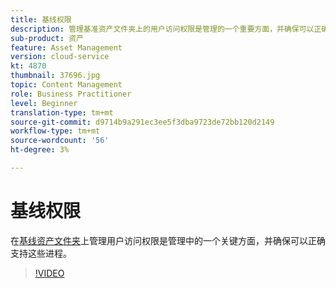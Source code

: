 ```yaml
---
title: 基线权限
description: 管理基准资产文件夹上的用户访问权限是管理的一个重要方面，并确保可以正确支持这些流程。
sub-product: 资产
feature: Asset Management
version: cloud-service
kt: 4870
thumbnail: 37696.jpg
topic: Content Management
role: Business Practitioner
level: Beginner
translation-type: tm+mt
source-git-commit: d9714b9a291ec3ee5f3dba9723de72bb120d2149
workflow-type: tm+mt
source-wordcount: '56'
ht-degree: 3%

---
```



# 基线权限

在[基线资产文件夹](./baseline-folders.md)上管理用户访问权限是管理中的一个关键方面，并确保可以正确支持这些进程。

>[!VIDEO](https://video.tv.adobe.com/v/37696/?quality=12&learn=on&hidetitle=true)
